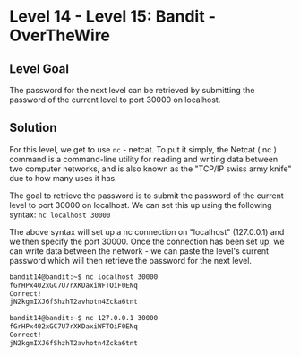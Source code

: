 # Level 14 - Level 15: Bandit - OverTheWire

## Level Goal

The password for the next level can be retrieved by submitting the password of the current level to port 30000 on localhost.

## Solution
For this level, we get to use `nc` - netcat. To put it simply, the Netcat ( nc ) command is a command-line utility for reading and writing data between two computer networks, and is also known as the "TCP/IP swiss army knife" due to how many uses it has.

The goal to retrieve the password is to submit the password of the current level to port 30000 on localhost. We can set this up using the following syntax: `nc localhost 30000`

The above syntax will set up a nc connection on "localhost" (127.0.0.1) and we then specify the port 30000. Once the connection has been set up, we can write data between the network - we can paste the level's current password which will then retrieve the password for the next level. 


```bash
bandit14@bandit:~$ nc localhost 30000
fGrHPx402xGC7U7rXKDaxiWFTOiF0ENq
Correct!
jN2kgmIXJ6fShzhT2avhotn4Zcka6tnt

bandit14@bandit:~$ nc 127.0.0.1 30000
fGrHPx402xGC7U7rXKDaxiWFTOiF0ENq
Correct!
jN2kgmIXJ6fShzhT2avhotn4Zcka6tnt

```